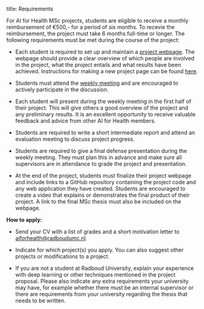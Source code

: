 title: Requirements

For AI for Health MSc projects, students are eligible to receive a monthly reimbursement of €500,- for a period of six months. To recevie the reimbursement, the project must take 6 months full-time or longer. The following requirements must be met during the course of the project:

- Each student is required to set up and maintain a [project webpage](https://www.ai-for-health.nl/student_projects/). The webpage should provide a clear overview of which people are involved in the project, what the project entails and what results have been achieved. Instructions for making a new project page can be found [here](https://github.com/DIAGNijmegen/website-content/blob/master/docs/create-a-new-aifh-project-page.md).

- Students must attend the [weekly meeting](https://www.ai-for-health.nl/meeting/) and are encouraged to actively participate in the discussion. 

- Each student will present during the weekly meeting in the first half of their project. This will give others a good overview of the project and any preliminary results. It is an excellent opportunity to receive valuable feedback and advice from other AI for Health members.

- Students are required to write a short intermediate report and attend an evaluation meeting to discuss project progress.

- Students are required to give a final defense presentation during the weekly meeting. They must plan this in advance and make sure all supervisors are in attendance to grade the project and presentation.

- At the end of the project, students must finalize their project webpage and include links to a GitHub repository containing the project code and any web application they have created. Students are encouraged to create a video that explains or demonstrates the final product of their project. A link to the final MSc thesis must also be included on the webpage.

**How to apply:**

- Send your CV with a list of grades and a short motivation letter to [aiforhealth@radboudumc.nl](mailto:aiforhealth@radboudumc.nl).

- Indicate for which project(s) you apply. You can also suggest other projects or modifications to a project.

- If you are not a student at Radboud University, explain your experience with deep learning or other techniques mentioned in the project proposal. Please also indicate any extra requirements your university may have, for example whether there must be an internal supervisor or there are requirements from your university regarding the thesis that needs to be written.





